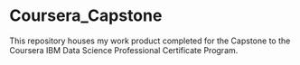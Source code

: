 # Coursera_Capstone
This repository houses my work product completed for the Capstone to the Coursera IBM Data Science Professional Certificate Program.
